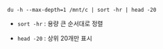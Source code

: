 
```
du -h --max-depth=1 /mnt/c | sort -hr | head -20

```

- `sort -hr` : 용량 큰 순서대로 정렬
    
- `head -20` : 상위 20개만 표시